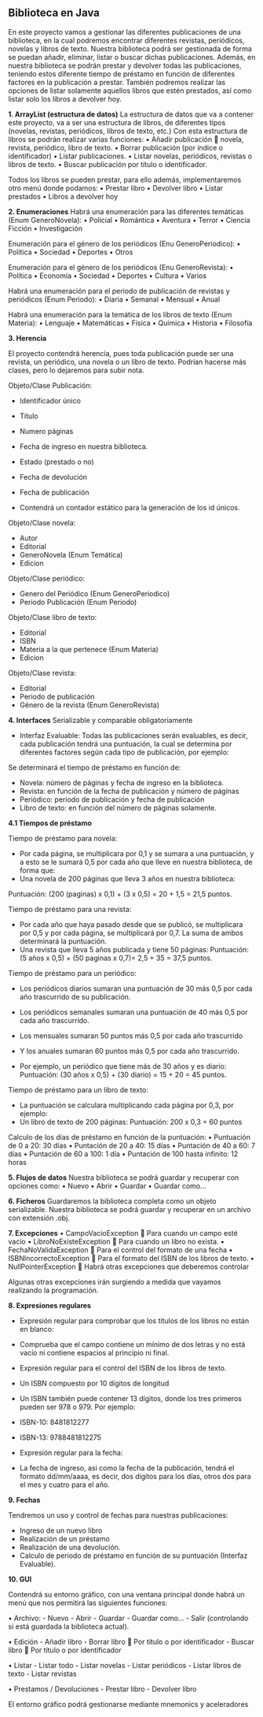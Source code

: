 
## Biblioteca en Java
En este proyecto vamos a gestionar las diferentes publicaciones de una biblioteca, en la cual podremos encontrar diferentes revistas, periódicos, novelas y libros de texto.
Nuestra biblioteca podrá ser gestionada de forma se puedan añadir, eliminar, listar o buscar dichas publicaciones.
Además, en nuestra biblioteca se podrán prestar y devolver todas las publicaciones, teniendo estos diferente tiempo de préstamo en función de diferentes factores en la publicación a prestar.
También podremos realizar las opciones de listar solamente aquellos libros que estén prestados, así como listar solo los libros a devolver hoy.

**1.	ArrayList (estructura de datos)**
La estructura de datos que va a contener este proyecto, va a ser una estructura de libros, de diferentes tipos (novelas, revistas, periódicos, libros de texto, etc.)
Con esta estructura de libros se podrán realizar varias funciones:
    •	Añadir publicación  novela, revista, periódico, libro de texto.
    •	Borrar publicación (por índice o identificador)
    •	Listar publicaciones.
    •	Listar novelas, periódicos, revistas o libros de texto.
    •	Buscar publicación por título o identificador.

Todos los libros se pueden prestar, para ello además, implementaremos otro menú donde podamos:
    •	Prestar libro
    •	Devolver libro
    •	Listar prestados
    •	Libros a devolver hoy

**2.	Enumeraciones**
Habrá una enumeración para las diferentes temáticas 
(Enum GeneroNovela):
    •	Policial
    •	Romántica
    •	Aventura
    •	Terror
    •	Ciencia Ficción
    •	Investigación

Enumeración para el género de  los periódicos
(Enu GeneroPeriodico):
    •	Política
    •	Sociedad
    •	Deportes
    •	Otros

Enumeración para el género de  los periódicos
(Enu GeneroRevista):
    •	Política
    •	Economía
    •	Sociedad
    •	Deportes
    •	Cultura
    •	Varios

Habrá una enumeración para el periodo de publicación de revistas y periódicos (Enum Periodo):
    •	Diaria
    •	Semanal
    •	Mensual
    •	Anual

Habrá una enumeración para la temática de los libros de texto 
(Enum Materia):
    •	Lenguaje
    •	Matemáticas
    •	Física
    •	Química
    •	Historia
    •	Filosofía


**3.	Herencia**

El proyecto contendrá herencia, pues toda publicación puede ser una revista, un periódico, una novela o un libro de texto. Podrían hacerse más clases, pero lo dejaremos para subir nota.

Objeto/Clase Publicación:
- Identificador único
- Titulo
- Numero páginas
- Fecha de ingreso en nuestra biblioteca.
- Estado (prestado o no)
- Fecha de devolución
- Fecha de publicación


-	Contendrá un contador estático para la generación de los id únicos.


Objeto/Clase novela:
- Autor
- Editorial 
- GeneroNovela (Enum Temática)
- Edicion


Objeto/Clase periódico:
- Genero del Periódico (Enum GeneroPeriodico)
- Periodo Publicación (Enum Periodo)


Objeto/Clase libro de texto:
- Editorial
- ISBN
- Materia a la que pertenece (Enum Materia)
- Edicion


Objeto/Clase revista:
- Editorial
- Periodo de publicación
- Género de la revista (Enum GeneroRevista)



**4.	Interfaces**
Serializable y comparable obligatoriamente

-	Interfaz Evaluable:
Todas las publicaciones serán evaluables, es decir, cada publicación tendrá una puntuación, la cual se determina por diferentes factores según cada tipo de publicación, por ejemplo:
	
Se determinará el tiempo de préstamo en función de:
- Novela: número de páginas y fecha de ingreso en la biblioteca.
- Revista: en función de la fecha de publicación y número de páginas
- Periódico: periodo de publicación y fecha de publicación 
- Libro de texto: en función del número de páginas solamente.


**4.1 Tiempos de préstamo**

Tiempo de préstamo para novela:
-	Por cada página, se multiplicara por 0,1 y se sumara a una puntuación, y a esto se le sumará 0,5 por cada año que lleve en nuestra biblioteca, de forma que:
-   Una novela de 200 páginas que lleva 3 años en nuestra biblioteca:

Puntuación: (200 (paginas) x 0,1) + (3 x 0,5) = 20 + 1,5 = 21,5 puntos.

Tiempo de préstamo para una revista:
-	Por cada año que haya pasado desde que se publicó, se multiplicara por 0,5 y por cada página, se multiplicará por 0,7. La suma de ambos determinará la puntuación.
-	Una revista que lleva 5 años publicada y tiene 50 páginas:
Puntuación: (5 años x 0,5) + (50 paginas x 0,7)= 2,5 + 35 =  37,5 puntos.

Tiempo de préstamo para un periódico:
-	Los periódicos diarios sumaran una puntuación de 30 más 0,5 por cada año trascurrido de su publicación.
-	Los periódicos semanales sumaran una puntuación de 40 más 0,5 por cada año trascurrido.
-	Los mensuales sumaran 50 puntos más 0,5 por cada año trascurrido
-	Y los anuales sumaran 60 puntos más 0,5 por cada año trascurrido.

-	Por ejemplo, un periódico que tiene más de 30 años y es diario:
Puntuación: (30 años x 0,5) + (30 diario) =  15 + 20 =  45 puntos.

Tiempo de préstamo para un libro de texto:
-	La puntuación se calculara multiplicando cada página por 0,3, por ejemplo:
-	Un libro de texto de 200 páginas:
Puntuación: 200 x 0,3 = 60 puntos

Calculo de los días de préstamo en función de la puntuación:
•	Puntuación de 0 a 20: 30 días
•	Puntación de 20 a 40: 15 días
•	Puntación de 40 a 60: 7 días
•	Puntación de 60 a 100: 1 día
•	Puntación de 100 hasta infinito: 12 horas 


**5.	Flujos de datos**
Nuestra biblioteca se podrá guardar y recuperar con opciones como: 
•	Nuevo
•	Abrir
•	Guardar
•	Guardar como…

**6.	Ficheros**
Guardaremos la biblioteca completa como un objeto serializable.
Nuestra biblioteca se podrá guardar y recuperar en un archivo con extensión .obj.


**7.	Excepciones**
•	CampoVacioException  Para cuando un campo esté vacío
•	LibroNoExisteException  Para cuando un libro no exista.
•	FechaNoValidaException  Para el control del formato de una fecha
•	ISBNIncorrectoException  Para el formato del ISBN de los libros de texto.
•	NullPointerException  Habrá otras excepciones que deberemos controlar

Algunas otras excepciones irán surgiendo a medida que vayamos realizando la programación.

**8.	Expresiones regulares**

-	Expresión regular para comprobar que los títulos de los libros no están en blanco:
-	Comprueba que el campo contiene un mínimo de dos letras y no está vacío ni contiene espacios al principio ni final.

-	Expresión regular para el control del ISBN de los libros de texto.
-	Un ISBN compuesto por 10 dígitos de longitud

-	Un ISBN también puede contener 13 dígitos, donde los tres primeros pueden ser 978 o 979. Por ejemplo:

-	ISBN-10: 8481812277 
-	ISBN-13: 9788481812275

-	Expresión regular para la fecha:
-	La fecha de ingreso, asi como la fecha de la publicación, tendrá el formato dd/mm/aaaa, es decir, dos dígitos para los días, otros dos para el mes y cuatro para el año.



**9.	Fechas**

Tendremos un uso y control de fechas para nuestras publicaciones:
-	Ingreso de un nuevo libro
-	Realización de un préstamo 
-	Realización de una devolución.
-	Calculo de periodo de préstamo en función de su puntuación (Interfaz Evaluable).


**10.	GUI**

Contendrá su entorno gráfico, con una ventana principal donde habrá un menú que nos permitirá las siguientes funciones:

•	Archivo:
	-	Nuevo
	-	Abrir
	-	Guardar
	-	Guardar como…
	-	Salir (controlando si está guardada la biblioteca actual).

•	Edición
	-	Añadir libro
	-   Borrar libro  Por título o por identificador
	-	Buscar libro  Por título o por identificador

•	Listar
    -	Listar todo
    -	Listar novelas
    -	Listar periódicos
    -	Listar libros de texto
    -	Listar revistas

•	Prestamos / Devoluciones
    -	Prestar libro
    -	Devolver libro

El entorno gráfico podrá gestionarse mediante mnemonics y aceleradores

